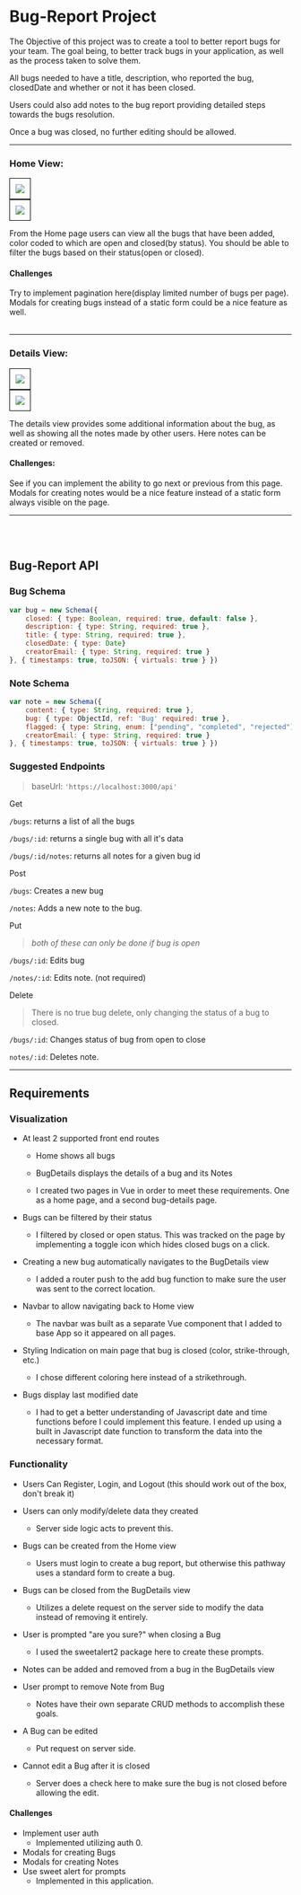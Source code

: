# Bug-Report Project


The Objective of this project was to create a tool to better report bugs for your team. The goal being, to better track bugs in your application, as well as the process taken to solve them.

All bugs needed to have a title, description, who reported the bug, closedDate and whether or not it has been closed.

Users could also add notes to the bug report providing detailed steps towards the bugs resolution.

Once a bug was closed, no further editing should be allowed.

<hr>

### Home View:

<div>
  <img class="img-responsive" style="border: 1px solid black;padding: 10px" src="HomeView.jpg" />
</div>
<div>
  <img class="img-responsive" style="border: 1px solid black;padding: 10px" src="AddBug.jpg" />
</div>

From the Home page users can view all the bugs that have been added, color coded to which are open and closed(by status). You should be able to filter the bugs based on their status(open or closed).

#### Challenges

Try to implement pagination here(display limited number of bugs per page). Modals for creating bugs instead of a static form could be a nice feature as well.
<br>
<br>

<hr>

### Details View:

<div>
  <img class="img-responsive"  style="border: 1px solid black;padding: 10px"  src="BugDetailsView.jpg" />
</div>
<div>
  <img class="img-responsive"  style="border: 1px solid black;padding: 10px"  src="AddComment.jpg" />
</div>

The details view provides some additional information about the bug, as well as showing all the notes made by other users. Here notes can be created or removed.

#### Challenges:

See if you can implement the ability to go next or previous from this page. Modals for creating notes would be a nice feature instead of a static form always visible on the page.

<hr>
<br>
<br>

## Bug-Report API

### Bug Schema

```Javascript
var bug = new Schema({
    closed: { type: Boolean, required: true, default: false },
    description: { type: String, required: true },
    title: { type: String, required: true },
    closedDate: { type: Date}
    creatorEmail: { type: String, required: true }
}, { timestamps: true, toJSON: { virtuals: true } })
```

### Note Schema

```Javascript
var note = new Schema({
    content: { type: String, required: true },
    bug: { type: ObjectId, ref: 'Bug' required: true },
    flagged: { type: String, enum: ["pending", "completed", "rejected"] }
    creatorEmail: { type: String, required: true }
}, { timestamps: true, toJSON: { virtuals: true } })
```

### Suggested Endpoints

> baseUrl: `'https://localhost:3000/api'`

Get

`/bugs`: returns a list of all the bugs

`/bugs/:id`: returns a single bug with all it's data

`/bugs/:id/notes`: returns all notes for a given bug id

Post

`/bugs`: Creates a new bug

`/notes`: Adds a new note to the bug.

Put

> _both of these can only be done if bug is open_

`/bugs/:id`: Edits bug

`/notes/:id`: Edits note. (not required)

Delete

> There is no true bug delete, only changing the status of a bug to closed.

`/bugs/:id`: Changes status of bug from open to close

`notes/:id`: Deletes note.

<hr>

## Requirements

### Visualization

- At least 2 supported front end routes
  - Home shows all bugs
  - BugDetails displays the details of a bug and its Notes
  
  - I created two pages in Vue in order to meet these requirements.  One as a home page, and a second bug-details page.
  
- Bugs can be filtered by their status
  - I filtered by closed or open status.  This was tracked on the page by implementing a toggle icon which hides closed bugs on a click.
- Creating a new bug automatically navigates to the BugDetails view
  - I added a router push to the add bug function to make sure the user was sent to the correct location.
- Navbar to allow navigating back to Home view
  - The navbar was built as a separate Vue component that I added to base App so it appeared on all pages.
- Styling Indication on main page that bug is closed (color, strike-through, etc.)
  - I chose different coloring here instead of a strikethrough.
- Bugs display last modified date
  - I had to get a better understanding of Javascript date and time functions before I could implement this feature.  I ended up using a built in Javascript date function to transform the data into the necessary format.

### Functionality

- Users Can Register, Login, and Logout (this should work out of the box, don't break it)
- Users can only modify/delete data they created
  - Server side logic acts to prevent this.
- Bugs can be created from the Home view
  - Users must login to create a bug report, but otherwise this pathway uses a standard form to create a bug.
- Bugs can be closed from the BugDetails view
  - Utilizes a delete request on the server side to modify the data instead of removing it entirely.
- User is prompted "are you sure?" when closing a Bug
  - I used the sweetalert2 package here to create these prompts.

- Notes can be added and removed from a bug in the BugDetails view
- User prompt to remove Note from Bug
    - Notes have their own separate CRUD methods to accomplish these goals.

- A Bug can be edited
  - Put request on server side.
- Cannot edit a Bug after it is closed
  - Server does a check here to make sure the bug is not closed before allowing the edit.

#### Challenges

- Implement user auth
  - Implemented utilizing auth 0.
- Modals for creating Bugs
- Modals for creating Notes
- Use sweet alert for prompts
  - Implemented in this application.
